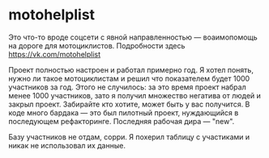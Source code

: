 # motohelplist
Это что-то вроде соцсети с явной направленностью — воаимопомощь на дороге для мотоциклистов.
Подробности здесь https://vk.com/motohelplist 

Проект полностью настроен и работал примерно год. Я хотел понять, нужно ли такое мотоциклистам и решил что показателем будет 1000 участников за год. 
Этого не случилось: за это время проект набрал менее 1000 участников, зато я получил множество негатива от людей и закрыл проект.
Забирайте кто хотите, может быть у вас получится. В коде много бардака — это был пилотный проект, нуждающийся в последующем рефакторинге. Последняя рабочая дира — "new".

Базу участников не отдам, сорри. Я похерил таблицу с участиками и никак не использовал их данные.
